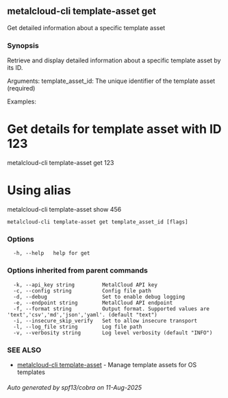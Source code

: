 ## metalcloud-cli template-asset get

Get detailed information about a specific template asset

### Synopsis

Retrieve and display detailed information about a specific template asset by its ID.

Arguments:
  template_asset_id: The unique identifier of the template asset (required)

Examples:
  # Get details for template asset with ID 123
  metalcloud-cli template-asset get 123

  # Using alias
  metalcloud-cli template-asset show 456

```
metalcloud-cli template-asset get template_asset_id [flags]
```

### Options

```
  -h, --help   help for get
```

### Options inherited from parent commands

```
  -k, --api_key string         MetalCloud API key
  -c, --config string          Config file path
  -d, --debug                  Set to enable debug logging
  -e, --endpoint string        MetalCloud API endpoint
  -f, --format string          Output format. Supported values are 'text','csv','md','json','yaml'. (default "text")
  -i, --insecure_skip_verify   Set to allow insecure transport
  -l, --log_file string        Log file path
  -v, --verbosity string       Log level verbosity (default "INFO")
```

### SEE ALSO

* [metalcloud-cli template-asset](metalcloud-cli_template-asset.md)	 - Manage template assets for OS templates

###### Auto generated by spf13/cobra on 11-Aug-2025
